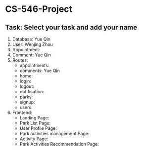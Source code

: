 # CS-546-Project

## Task: Select your task and add your name

1. Database: Yue Qin
2. User: Wenjing Zhou
3. Appointment:
4. Comment: Yue Qin
5. Routes:
   - appointments:
   - comments: Yue Qin
   - home:
   - login:
   - logout:
   - notification:
   - parks:
   - signup:
   - users:
6. Frontend:
   - Landing Page:
   - Park List Page:
   - User Profile Page:
   - Park activities management Page:
   - Activity Page:
   - Park Activities Recommendation Page:
